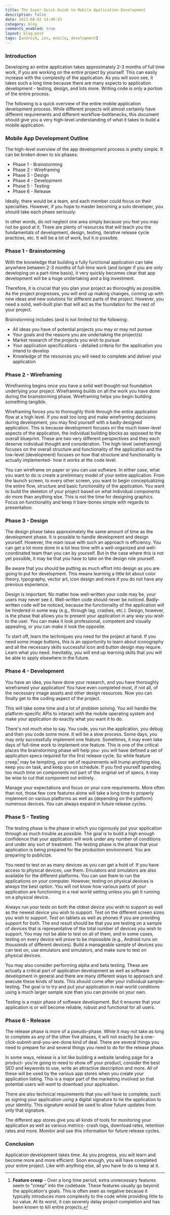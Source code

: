 ```yaml
---
title: The Super Quick Guide to Mobile Application Development
description: false
date: 2013-08-02 14:49:43
category: blog
comments_enabled: true
layout: blog-post
tags: [android, ios, mobile, development]
---
```


### Introduction

Developing an entire application takes approximately 2-3 months of full
time work, if you are working on the entire project by yourself. This
can easily increase with the complexity of the application. As you will
soon see, it takes such a long time because there are many aspects to
application development - testing, design, and lots more. Writing code
is only a portion of the entire process.

The following is a quick overview of the entire mobile application
development process. While different projects will almost certainly have
different requirements and different workflow-bottlenecks, this document
should give you a very high-level understanding of what it takes to
build a mobile application.

### Mobile App Development Outline

The high-level overview of the app development process is pretty simple.
It can be broken down to six phases:

- Phase 1 - Brainstorming
- Phase 2 - Wireframing
- Phase 3 - Design
- Phase 4 - Development
- Phase 5 - Testing
- Phase 6 - Release

Ideally, there would be a team, and each member could focus on their
specialties. However, if you hope to master becoming a solo developer,
you should take each phase seriously.

In other words, do *not* neglect one area simply because you feel you
may not be good at it. There are plenty of resources that will teach you
the fundamentals of development, design, testing, iterative release
cycle practices, etc. It will be a lot of work, but it *is* possible.

### Phase 1 - Brainstorming

With the knowledge that building a fully functional application can take
anywhere between 2-3 months of full-time work (and longer if you are
only developing on a part-time basis), it very quickly becomes clear
that app development will be a huge undertaking and a big investment.

Therefore, it is crucial that you plan your project as thoroughly as
possible. As the project progresses, you will end up making changes,
coming up with new ideas and new solutions for different parts of the
project. However, you need a solid, well-built plan that will act as the
foundation for the rest of your project.

Brainstorming includes (and is not limited to) the following:

  - All ideas you have of potential projects you may or may not pursue
  - Your goals and the reasons you are undertaking the project(s)
  - Market research of the projects you wish to pursue
  - Your application specifications - detailed criteria for the application you
    intend to develop
  - Knowledge of the resources you will need to complete and deliver your
    application

### Phase 2 - Wireframing

Wireframing begins once you have a solid well thought-out foundation
underlying your project. Wireframing builds on all the work you have
done during the brainstorming phase. Wireframing helps you begin
building something tangible.

Wireframing forces you to thoroughly think through the entire
application flow at a high level. If you wait too long and make
wireframing decisions during development, you may find yourself with a
badly designed application. This is because development focuses on the
much lower-level aspects of the application, the individual building
blocks as opposed to the overall blueprint. These are two very different
perspectives and they each deserve individual thought and consideration.
The high-level (wireframing) focuses on the overall structure and
functionality of the application and the low-level (development) focuses
on how that structure and functionality is actually implemented- how it
*works* at the code level.

You can wireframe on paper or you can use software.
In either case, what you want to do is create a preliminary model of
your entire application. From the launch screen, to every other screen,
you want to begin conceptualizing the entire flow, structure and basic
functionality of the application. You want to build the skeleton of your project based on
what individual components *do* more than anything else. This is not the
time for designing graphics. Focus on functionality and keep it
bare-bones simple with regards to presentation.

### Phase 3 - Design

The design phase takes approximately the same amount of time as the
development phase. It *is* possible to handle development and design
yourself. However, the main issue with such an approach is efficiency.
You can get a lot more done in a lot less time with a well-organized and
well-coordinated team than you can by yourself. But in the case where
this is not yet possible, it may be that you have to take on the design
role yourself.

Be aware that you should be putting as much effort into design as you
are going to put for development. This means learning a little bit about
color theory, typography, vector art, icon design and more if you do not
have any previous experience.

Design is important. No matter how well-written your code may be, your
users may never see it. Well-written code should never be noticed.
Badly-written code *will* be noticed, because the functionality of the
application will be hindered in some way (e.g., through lag, crashes,
etc.). Design, however, is the phase that allows you to present your
application in any way you wish to the user. You can make it look
professional, competent and visually appealing, or you can make it look
the opposite.

To start off, learn the techniques you need for the project at hand. If
you need some image buttons, this is an opportunity to learn about
iconography and all the necessary skills successful icon and button
design may require. Learn what you need. Inevitably, you will end up
learning skills that you will be able to apply elsewhere in the future.

### Phase 4 - Development

You have an idea, you have done your research, and you have thoroughly
wireframed your application! You have even completed most, if not all,
of the necessary image assets and other design resources. Now you can
finally get to the coding aspect of the project.

This will take some time and a lot of problem solving. You will handle
the platform-specific APIs to interact with the mobile operating system
and make your application do exactly what you want it to do.

There's not much else to say. You code, you run the application, you
debug and then you code some more. It will be a slow process. Some days,
you may only successfully implement one feature. Sometimes, it may even
take days of full-time work to implement one feature. This is one of the
critical places the brainstorming phase will help you- you will have
defined a set of application specs required for the first release cycle.
So while feature creep[^1] may be tempting, your set of requirements
will trump anything else, keep you on task, and keep you on schedule. If
you find yourself spending too much time on components not part of the
original set of specs, it may be wise to cut that component out entirely.

Manage your expectations and focus on your core requirements. More often
than not, those few core features alone will take a long time to
properly implement on various platforms as well as (depending on the
platform) numerous devices. You can always expand in future release
cycles.

### Phase 5 - Testing

The testing phase is the phase in which you rigorously put your
application through as much trouble as possible. The goal is to build a high
enough confidence that your application will work under any number of
conditions and under any sort of treatment. The testing phase is the
phase that your application is being prepared for the production
environment. You are preparing to publicize.

You need to test on as many devices as you can get a hold of. If you
have access to physical devices, use them. Emulators and simulators are
also available for the different platforms. You can use them to run the
applications on your computer. However, testing on physical devices is
always the best option.  You will not know how various parts of your
application are functioning in a real world setting unless you get it
running on a physical device.

Always run your tests on both the oldest device you wish to support as
well as the newest device you wish to support. Test on the different
screen sizes you wish to support. Test on tablets as well as phones if
you are providing support for both. The end result should be that you
are testing on a sample of devices that is representative of the total
number of devices you wish to support. You may not be able to test on
all of them, and in some cases, testing on every device will prove to be
impossible (e.g., Android runs on *thousands* of different devices).
Build a manageable sample of devices you can test on, use emulators and
simulators, and make sure to test on physical devices.

You may also consider performing alpha and beta testing. These are
actually a critical part of application development as well as software
development in general and there are many different ways to approach and
execute these kinds of tests. This should come after your individual
sample-testing. The goal is to try and put your application in
real-world conditions using a much larger sample size than you can
provide on your own.

Testing is a major phase of software development. But it ensures that
your application is or will become reliable, robust and functional for
all users.

### Phase 6 - Release

The release phase is more of a pseudo-phase. While it may not take as
long to complete as any of the other five phases, it will not exactly be
a one-click-submit-and-you-are-done kind of deal. There are several
things you need to prepare for and several things you need to do for the
release phase.

In some ways, release is a lot like building a website landing page for
a product- you're going to need to show off your product, consider the
best SEO and keywords to use, write an attractive description and more.
All of these will be used by the various app stores when you create your
application listing. This is a major part of the marketing involved so
that potential users will *want* to download your application.

There are also technical requirements that you will have to complete,
such as signing your application using a digital signature to tie the
application to your identity. This signature would be used to allow
future updates from only that signature.

The different app stores give you all kinds of tools for monitoring your
application as well as various metrics- crash logs, download rates,
retention rates and more. Monitor and use this information for future
release cycles.

### Conclusion

Application development takes time. As you progress, you will learn and
become more and more efficient. Soon enough, you will have completed
your entire project. Like with anything else, all you have to do is keep
at it.

[^1]: **Feature creep** - Over a long time period, extra unnecessary features
  seem to "creep" into the codebase. These features usually go beyond the
  application's goals. This is often seen as negative because it typically
  introduces more complexity to the code while providing little to no value. At
  its worst, it can severely delay project completion and has been known to kill
  entire projects.

